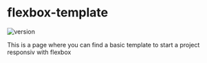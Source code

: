 # flexbox-template

![version](https://img.shields.io/badge/version-1.0.0-brightgreen.svg)

This is a page where you can find a basic template to start a project responsiv with flexbox
